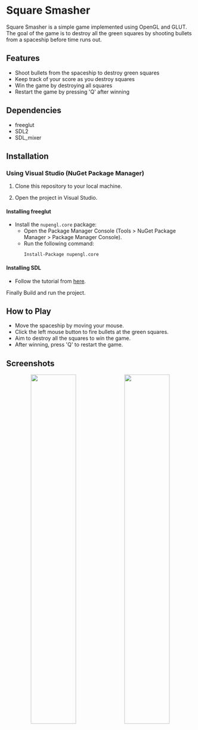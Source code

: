 # Square Smasher

Square Smasher is a simple game implemented using OpenGL and GLUT. The goal of the game is to destroy all the green squares by shooting bullets from a spaceship before time runs out.

## Features

- Shoot bullets from the spaceship to destroy green squares
- Keep track of your score as you destroy squares
- Win the game by destroying all squares
- Restart the game by pressing 'Q' after winning

## Dependencies

- freeglut
- SDL2
- SDL_mixer

## Installation

### Using Visual Studio (NuGet Package Manager)
1. Clone this repository to your local machine.

2. Open the project in Visual Studio.

#### Installing freeglut

- Install the `nupengl.core` package:
   - Open the Package Manager Console (Tools > NuGet Package Manager > Package Manager Console).
   - Run the following command:
     ```
     Install-Package nupengl.core
     ```

#### Installing SDL
- Follow the tutorial from [here](https://lazyfoo.net/tutorials/SDL/01_hello_SDL/index.php).


Finally Build and run the project.

## How to Play

- Move the spaceship by moving your mouse.
- Click the left mouse button to fire bullets at the green squares.
- Aim to destroy all the squares to win the game.
- After winning, press 'Q' to restart the game.

## Screenshots
<p align="center">
  <img src="https://github.com/medovanx/square-smasher/assets/29468096/37c8866d-65b2-4390-a76b-37ee7f58c1c5" width="49%">
  <img src="https://github.com/medovanx/square-smasher/assets/29468096/2948be1c-ce33-40fb-948a-0d91592b1227" width="49%">
</p>